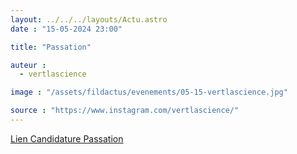 ```yaml
---
layout: ../../../layouts/Actu.astro
date : "15-05-2024 23:00"

title: "Passation"

auteur :
  - vertlascience

image : "/assets/fildactus/evenements/05-15-vertlascience.jpg"

source : "https://www.instagram.com/vertlascience/"
---
```


[Lien Candidature Passation](https://docs.google.com/forms/d/e/1FAIpQLScgJ7iBpjd4IOn0Gn_dyOX4TuMdyFIQD2RrIH3y1xePCw9SQA/viewform)